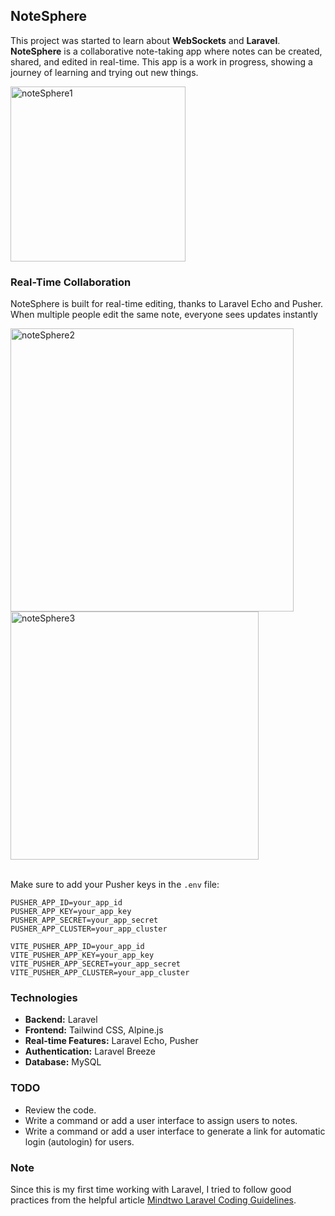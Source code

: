 ## NoteSphere
This project was started to learn about **WebSockets** and **Laravel**. **NoteSphere** is a collaborative note-taking app where notes can be created, shared, and edited in real-time. This app is a work in progress, showing a journey of learning and trying out new things.

<img width="280" alt="noteSphere1" src="https://github.com/user-attachments/assets/4ff2da17-af1e-4212-81ca-ac5354b7f9dc">

### Real-Time Collaboration
NoteSphere is built for real-time editing, thanks to Laravel Echo and Pusher. When multiple people edit the same note, everyone sees updates instantly

<img width="453" alt="noteSphere2" src="https://github.com/user-attachments/assets/46bae3f1-e94a-4f79-be58-c93d05dfdfa8">
<img width="397" alt="noteSphere3" src="https://github.com/user-attachments/assets/51370767-b3f8-408b-8316-d1e14c1d559c">

\
Make sure to add your Pusher keys in the `.env` file:

```plaintext
PUSHER_APP_ID=your_app_id
PUSHER_APP_KEY=your_app_key
PUSHER_APP_SECRET=your_app_secret
PUSHER_APP_CLUSTER=your_app_cluster

VITE_PUSHER_APP_ID=your_app_id
VITE_PUSHER_APP_KEY=your_app_key
VITE_PUSHER_APP_SECRET=your_app_secret
VITE_PUSHER_APP_CLUSTER=your_app_cluster
```

### Technologies
- **Backend:** Laravel
- **Frontend:** Tailwind CSS, Alpine.js
- **Real-time Features:** Laravel Echo, Pusher
- **Authentication:** Laravel Breeze
- **Database:** MySQL

### TODO
- Review the code.
- Write a command or add a user interface to assign users to notes.
- Write a command or add a user interface to generate a link for automatic login (autologin) for users.

### Note
Since this is my first time working with Laravel, I tried to follow good practices from the helpful article [Mindtwo Laravel Coding Guidelines](https://www.mindtwo.com/guidelines/coding/laravel).
